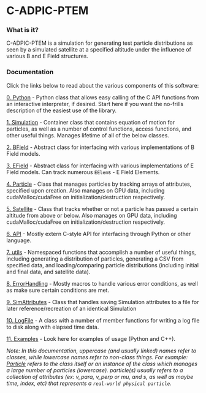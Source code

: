 # C-ADPIC-PTEM


### What is it?
C-ADPIC-PTEM is a simulation for generating test particle distributions as seen by a simulated satellite at a specified altitude under the influence of various B and E Field structures.


### Documentation
Click the links below to read about the various components of this software:

[0. Python](Python/README.md) - Python class that allows easy calling of the C API functions from an interactive interpreter, if desired.  Start here if you want the no-frills description of the easiest use of the library.

[1. Simulation](Simulation/README.md) - Container class that contains equation of motion for particles, as well as a number of control functions, access functions, and other useful things.  Manages lifetime of all of the below classes.

[2. BField](BField/README.md) - Abstract class for interfacing with various implementations of B Field models.

[3. EField](EField/README.md) - Abstract class for interfacing with various implementations of E Field models.  Can track numerous `EElem`s - E Field Elements.

[4. Particle](Particle/README.md) - Class that manages particles by tracking arrays of attributes, specified upon creation.  Also manages on GPU data, including cudaMalloc/cudaFree on initialization/destruction respectively.

[5. Satellite](Satellite/README.md) - Class that tracks whether or not a particle has passed a certain altitude from above or below.  Also manages on GPU data, including cudaMalloc/cudaFree on initialization/destruction respectively.

[6. API](API/README.md) - Mostly extern C-style API for interfacing through Python or other language.

[7. utils](utils/README.md) - Namespaced functions that accomplish a number of useful things, including generating a distribution of particles, generating a CSV from specified data, and loading/comparing particle distributions (including initial and final data, and satellite data).

[8. ErrorHandling](ErrorHandling/README.md) - Mostly macros to handle various error conditions, as well as make sure certain conditions are met.

[9. SimAttributes](SimAttributes/README.md) - Class that handles saving Simulation attributes to a file for later reference/recreation of an identical Simulation

[10. LogFile](LogFile/README.md) - A class with a number of member functions for writing a log file to disk along with elapsed time data.

[11. Examples](Examples/README.md) - Look here for examples of usage (Python and C++).

*Note: In this documentation, uppercase (and usually linked) names refer to classes, while lowercase names refer to non-class things.  For example: [Particle](Particle/README.md) refers to the class itself or an instance of the class which manages a large number of particles (lowercase).  particle(s) usually refers to a collection of attributes (ex: v_para, v_perp or mu, and s, as well as maybe time, index, etc) that represents a `real-world physical particle`.*